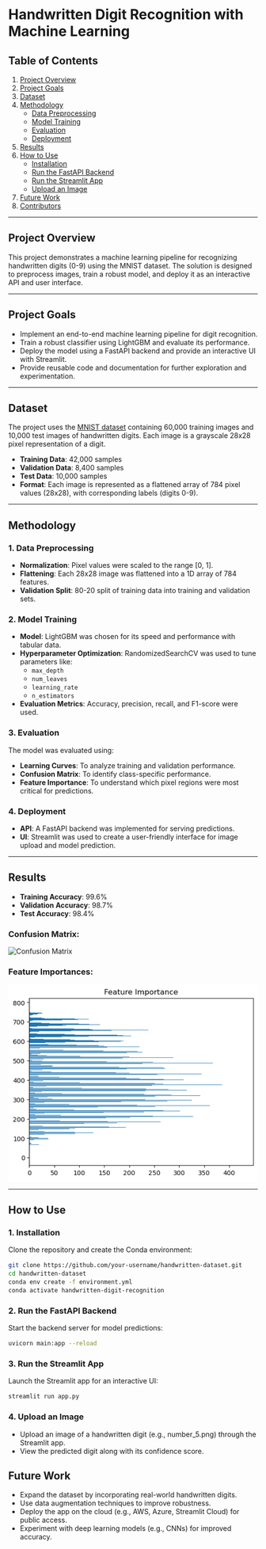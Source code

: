# **Handwritten Digit Recognition with Machine Learning**

## **Table of Contents**
1. [Project Overview](#project-overview)
2. [Project Goals](#project-goals)
3. [Dataset](#dataset)
4. [Methodology](#methodology)
    - [Data Preprocessing](#data-preprocessing)
    - [Model Training](#model-training)
    - [Evaluation](#evaluation)
    - [Deployment](#deployment)
5. [Results](#results)
6. [How to Use](#how-to-use)
    - [Installation](#installation)
    - [Run the FastAPI Backend](#run-the-fastapi-backend)
    - [Run the Streamlit App](#run-the-streamlit-app)
    - [Upload an Image](#upload-an-image)
7. [Future Work](#future-work)
8. [Contributors](#contributors)

---

## **Project Overview**
This project demonstrates a machine learning pipeline for recognizing handwritten digits (0-9) using the MNIST dataset. The solution is designed to preprocess images, train a robust model, and deploy it as an interactive API and user interface.

---

## **Project Goals**
- Implement an end-to-end machine learning pipeline for digit recognition.
- Train a robust classifier using LightGBM and evaluate its performance.
- Deploy the model using a FastAPI backend and provide an interactive UI with Streamlit.
- Provide reusable code and documentation for further exploration and experimentation.

---

## **Dataset**
The project uses the [MNIST dataset](http://yann.lecun.com/exdb/mnist/) containing 60,000 training images and 10,000 test images of handwritten digits. Each image is a grayscale 28x28 pixel representation of a digit.

- **Training Data**: 42,000 samples
- **Validation Data**: 8,400 samples
- **Test Data**: 10,000 samples
- **Format**: Each image is represented as a flattened array of 784 pixel values (28x28), with corresponding labels (digits 0-9).

---

## **Methodology**

### **1. Data Preprocessing**
- **Normalization**: Pixel values were scaled to the range [0, 1].
- **Flattening**: Each 28x28 image was flattened into a 1D array of 784 features.
- **Validation Split**: 80-20 split of training data into training and validation sets.

### **2. Model Training**
- **Model**: LightGBM was chosen for its speed and performance with tabular data.
- **Hyperparameter Optimization**: RandomizedSearchCV was used to tune parameters like:
  - `max_depth`
  - `num_leaves`
  - `learning_rate`
  - `n_estimators`
- **Evaluation Metrics**: Accuracy, precision, recall, and F1-score were used.

### **3. Evaluation**
The model was evaluated using:
- **Learning Curves**: To analyze training and validation performance.
- **Confusion Matrix**: To identify class-specific performance.
- **Feature Importance**: To understand which pixel regions were most critical for predictions.

### **4. Deployment**
- **API**: A FastAPI backend was implemented for serving predictions.
- **UI**: Streamlit was used to create a user-friendly interface for image upload and model prediction.

---

## **Results**
- **Training Accuracy**: 99.6%
- **Validation Accuracy**: 98.7%
- **Test Accuracy**: 98.4%

### **Confusion Matrix**:
![Confusion Matrix](images/confusion_matrix.png)

### **Feature Importances**:
![Feature Importances](images/feature_importances.png)

---

## **How to Use**

### **1. Installation**
Clone the repository and create the Conda environment:
```bash
git clone https://github.com/your-username/handwritten-dataset.git
cd handwritten-dataset
conda env create -f environment.yml
conda activate handwritten-digit-recognition
```

### **2. Run the FastAPI Backend**
Start the backend server for model predictions:
```bash
uvicorn main:app --reload
```

### **3. Run the Streamlit App**
Launch the Streamlit app for an interactive UI:
```bash
streamlit run app.py
```

### **4. Upload an Image**
- Upload an image of a handwritten digit (e.g., number_5.png) through the Streamlit app.
- View the predicted digit along with its confidence score.

## **Future Work**
- Expand the dataset by incorporating real-world handwritten digits.
- Use data augmentation techniques to improve robustness.
- Deploy the app on the cloud (e.g., AWS, Azure, Streamlit Cloud) for public access.
- Experiment with deep learning models (e.g., CNNs) for improved accuracy.
